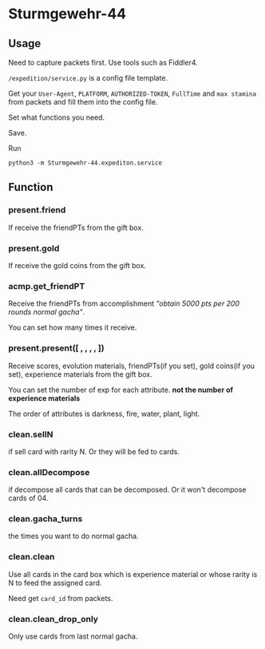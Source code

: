# Sturmgewehr-44

## Usage

Need to capture packets first. Use tools such as Fiddler4.

`/expedition/service.py` is a config file template.

Get your `User-Agent`, `PLATFORM`, `AUTHORIZED-TOKEN`, `FullTime` and `max stamina` from packets and fill them into the config file.

Set what functions you need.

Save.

Run 
```
python3 -m Sturmgewehr-44.expediton.service
```

## Function
### present.friend
If receive the friendPTs from the gift box.

### present.gold
If receive the gold coins from the gift box.

### acmp.get_friendPT
Receive the friendPTs from accomplishment *"obtain 5000 pts per 200 rounds normal gacha"*.

You can set how many times it receive.

### present.present([ , , , , ])
Receive scores, evolution materials, friendPTs(if you set), gold coins(if you set), experience materials from the gift box.

You can set the number of exp for each attribute. **not the number of experience materials**

The order of attributes is darkness, fire, water, plant, light.

### clean.sellN
if sell card with rarity N. Or they will be fed to cards.

### clean.allDecompose
if decompose all cards that can be decomposed. Or it won't decompose cards of 04.

### clean.gacha_turns
the times you want to do normal gacha.

### clean.clean
Use all cards in the card box which is experience material or whose rarity is N to feed the assigned card.

Need get `card_id` from packets.

### clean.clean_drop_only
Only use cards from last normal gacha.
